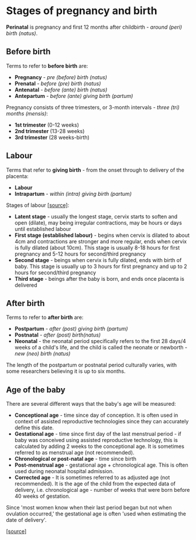 # Stages of pregnancy and birth

**Perinatal** is pregnancy and first 12 months after childbirth - *around (peri) birth (natus)*.

## Before birth

Terms to refer to **before birth** are:
* **Pregnancy** - *pre (before) birth (natus)*
* **Prenatal** - *before (pre) birth (natus)*
* **Antenatal** - *before (ante) birth (natus)*
* **Antepartum** - *before (ante) giving birth (partum)*

Pregnancy consists of three trimesters, or 3-month intervals - *three (tri) months (mensis)*:
* **1st trimester** (0-12 weeks)
* **2nd trimester** (13-28 weeks)
* **3rd trimester** (28 weeks-birth)

## Labour

Terms that refer to **giving birth** - from the onset through to delivery of the placenta:
* **Labour**
* **Intrapartum** - *within (intra) giving birth (partum)*

Stages of labour [[source]](https://www.nhs.uk/pregnancy/labour-and-birth/what-happens/the-stages-of-labour-and-birth/):
* **Latent stage** - usually the longest stage, cervix starts to soften and open (dilate), may being irregular contractions, may be hours or days until established labour
* **First stage (established labour)** - begins when cervix is dilated to about 4cm and contractions are stronger and more regular, ends when cervix is fully dilated (about 10cm). This stage is usually 8-18 hours for first pregnancy and 5-12 hours for second/third pregnancy
* **Second stage** - beings when cervix is fully dilated, ends with birth of baby. This stage is usually up to 3 hours for first pregnancy and up to 2 hours for second/third pregnancy
* **Third stage** - beings after the baby is born, and ends once placenta is delivered

## After birth

Terms to refer to **after birth** are:
* **Postpartum** - *after (post) giving birth (partum)*
* **Postnatal** - *after (post) birth(natus)*
* **Neonatal** - the neonatal period specifically refers to the first 28 days/4 weeks of a child's life, and the child is called the neonate or newborth - *new (neo) birth (natus)*

The length of the postpartum or postnatal period culturally varies, with some researchers believing it is up to six months.

## Age of the baby

There are several different ways that the baby's age will be measured:
* **Conceptional age** - time since day of conception. It is often used in context of assisted reproductive technologies since they can accurately define this date.
* **Gestational age** - time since first day of the last menstrual period - if baby was conceived using assisted reproductive technology, this is calculated by adding 2 weeks to the conceptional age. It is sometimes referred to as menstrual age (not recommended).
* **Chronological or post-natal age** - time since birth
* **Post-menstrual age** - gestational age + chronological age. This is often used during neonatal hospital admission.
* **Corrected age** - It is sometimes referred to as adjusted age (not recommended). It is the age of the child from the expected data of delivery, i.e. chronological age - number of weeks that were born before 40 weeks of gestation.

Since 'most women know when their last period began but not when ovulation occurred,' the gestational age is often 'used when estimating the date of delivery'.

[[source]](https://doi.org/10.1542/peds.2004-1915)